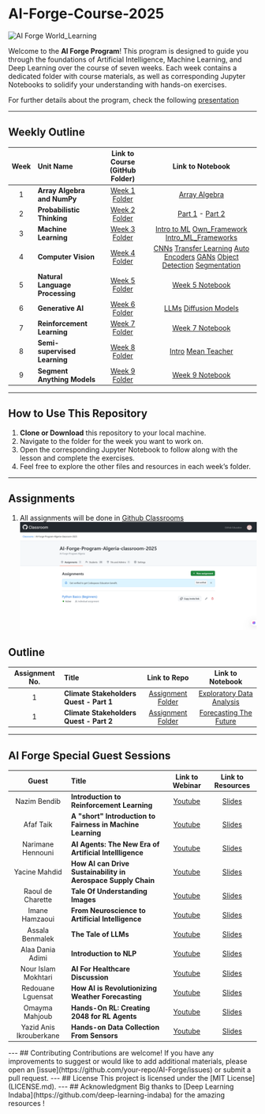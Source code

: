# AI-Forge-Course-2025

![AI Forge World_Learning](https://www.worldlearning.org/wp-content/themes/worldlearning/assets/images/WL-post-default-image.png)

Welcome to the **AI Forge Program**! This program is designed to guide you through the foundations of Artificial Intelligence, Machine Learning, and Deep Learning over the course of seven weeks. Each week contains a dedicated folder with course materials, as well as corresponding Jupyter Notebooks to solidify your understanding with hands-on exercises.

For further details about the program, check the following [presentation](https://docs.google.com/presentation/d/1k9uvUfqTMalT8j9SnzeksyGvld_eqSPvc23mf_nkapc/edit#slide=id.p)

---

## Weekly Outline

| Week | Unit Name                              | Link to Course (GitHub Folder)                                    | Link to Notebook                                                     |
|:----:|:---------------------------------------|:------------------------------------------------------------------:|:---------------------------------------------------------------------:|
|  1   | **Array Algebra and NumPy**            | [Week 1 Folder](1_courses/2_advanced_track/1_array_algebra/) | [Array Algebra](1_courses/2_advanced_track/1_array_algebra/array_algebra.ipynb) |
|  2   | **Probabilistic Thinking**      | [Week 2 Folder](https://github.com/AI-Forge-Program-Algeria/AI-Forge-Course-2025/tree/main/1_courses/2_advanced_track/2_probabilistic_thinking) | [Part 1](https://github.com/AI-Forge-Program-Algeria/AI-Forge-Course-2025/blob/main/1_courses/2_advanced_track/2_probabilistic_thinking/01_Probabilistic_Thinking_and_Programming_Part1.ipynb) - [Part 2](https://github.com/AI-Forge-Program-Algeria/AI-Forge-Course-2025/blob/main/1_courses/2_advanced_track/2_probabilistic_thinking/02_Probabilistic_Thinking_and_Programming_Part2.ipynb) |
|  3   | **Machine Learning**  | [Week 3 Folder](https://github.com/AI-Forge-Program-Algeria/AI-Forge-Course-2025/tree/main/1_courses/2_advanced_track/Intro_ml) | [Intro to ML](https://github.com/AI-Forge-Program-Algeria/AI-Forge-Course-2025/blob/main/1_courses/2_advanced_track/Intro_ml/1_Introduction_to_ML.ipynb) [Own_Framework](https://github.com/AI-Forge-Program-Algeria/AI-Forge-Course-2025/blob/main/1_courses/2_advanced_track/4_Frameworks/OwnFramework.ipynb) [Intro_ML_Frameworks](https://github.com/AI-Forge-Program-Algeria/AI-Forge-Course-2025/blob/main/1_courses/2_advanced_track/4_Frameworks/Intro-ML-Frameworks.pdf) |
|  4   | **Computer Vision**                    | [Week 4 Folder](https://github.com/your-repo/AI-Forge/tree/main/Week4) | [CNNs]() [Transfer Learning]() [Auto Encoders]() [GANs]() [Object Detection]() [Segmentation]() |
|  5   | **Natural Language Processing**                      | [Week 5 Folder](https://github.com/your-repo/AI-Forge/tree/main/Week5) | [Week 5 Notebook](https://github.com/your-repo/AI-Forge/blob/main/Week5/Week5_Notebook.ipynb) |
|  6   | **Generative AI**                    | [Week 6 Folder](https://github.com/your-repo/AI-Forge/tree/main/Week6) | [LLMs]() [Diffusion Models]() |
|  7   | **Reinforcement Learning**            | [Week 7 Folder](https://github.com/your-repo/AI-Forge/tree/main/Week7) | [Week 7 Notebook](https://github.com/your-repo/AI-Forge/blob/main/Week7/Week7_Notebook.ipynb) |
|  8   | **Semi-supervised Learning**            | [Week 8 Folder](https://github.com/your-repo/AI-Forge/tree/main/Week7) | [Intro]() [Mean Teacher]() |
|  9   | **Segment Anything Models**            | [Week 9 Folder](https://github.com/your-repo/AI-Forge/tree/main/Week7) | [Week 9 Notebook](https://github.com/your-repo/AI-Forge/blob/main/Week7/Week7_Notebook.ipynb) |

---

## How to Use This Repository

1. **Clone or Download** this repository to your local machine.
2. Navigate to the folder for the week you want to work on.
3. Open the corresponding Jupyter Notebook to follow along with the lesson and complete the exercises.
4. Feel free to explore the other files and resources in each week’s folder.

---

## Assignments

1. All assignments will be done in [Github Classrooms](https://classroom.github.com/classrooms)
![Github_classrooms_assignment_example](assets/github_classrooms.png)

## Outline

| Assignment No. | Title                              | Link to Repo                                    | Link to Notebook                                                     |
|:----:|:---------------------------------------|:------------------------------------------------------------------:|:---------------------------------------------------------------------:|
|  1   | **Climate Stakeholders Quest - Part 1**            | [Assignment Folder](https://github.com/AI-Forge-Program-Algeria/exploratory-data-analysis-assignment) | [Exploratory Data Analysis](https://github.com/AI-Forge-Program-Algeria/exploratory-data-analysis-assignment/blob/main/assignmnent_1_eda.ipynb) |
|  1   | **Climate Stakeholders Quest - Part 2**            | [Assignment Folder]() | [Forecasting The Future]() |


---

## AI Forge Special Guest Sessions

| Guest | Title                              | Link to Webinar                                    | Link to Resources                                                     |
|:----:|:---------------------------------------|:------------------------------------------------------------------:|:---------------------------------------------------------------------:|
|  Nazim Bendib   | **Introduction to Reinforcement Learning**            | [Youtube]() | [Slides](https://www.youtube.com/watch?v=9XJZ8751q5k) |
|  Afaf Taik   | **A "short" Introduction to Fairness in Machine Learning**            | [Youtube](https://youtu.be/Ah3jMdlb6LM) | [Slides]() |
|  Narimane Hennouni   | **AI Agents: The New Era of Artificial Intellligence**            | [Youtube](https://youtu.be/haeMu5dxCBM) | [Slides]() |
|  Yacine Mahdid   | **How AI can Drive Sustainability in Aerospace Supply Chain**            | [Youtube](https://youtu.be/Q6sXM2mkEM0) | [Slides]() |
|  Raoul de Charette   | **Tale Of Understanding Images**            | [Youtube](https://youtu.be/_Gmnd972YOM) | [Slides]() |
|  Imane Hamzaoui   | **From Neuroscience to Artificial Intelligence**            | [Youtube]() | [Slides]() |
|  Assala Benmalek   | **The Tale of LLMs**            | [Youtube]() | [Slides]() |
|  Alaa Dania Adimi   | **Introduction to NLP**            | [Youtube]() | [Slides]() |
|  Nour Islam Mokhtari   | **AI For Healthcare Discussion**            | [Youtube]() | [Slides]() |
|  Redouane Lguensat   | **How AI is Revolutionizing Weather Forecasting**            | [Youtube]() | [Slides]() |
|  Omayma Mahjoub   | **Hands-On RL: Creating 2048 for RL Agents**            | [Youtube]() | [Slides]() |
|  Yazid Anis Ikrouberkane   | **Hands-on Data Collection From Sensors**            | [Youtube]() | [Slides]() |
<!--

|  Girmaw Abebe Tadesse   | **AI Applications for African Challenges**            | [Youtube]() | [Slides]() |
|  Dr Khalil Mrini   | **Introduction to Large Language Models**            | [Youtube]() | [Slides]() |
|  Hachem Betrouni   | **AI Product Deployment**            | [Youtube]() | [Slides]() |
|  Khayra Lakhdari   | **Introduction to Multimodal AI**            | [Youtube]() | [Slides]() |
|  Zoheir Bessai   | **Introduction to SearcH Algorithms**            | [Youtube]() | [Slides]() |
|  Nouhaila Innan - Walid Al maouaki - Yousra Farhani   | **AI and Quantum Computing Panel Discussion**            | [Youtube]() | [Slides]() |

--!>






---

## Contributing

Contributions are welcome! If you have any improvements to suggest or would like to add additional materials, please open an [issue](https://github.com/your-repo/AI-Forge/issues) or submit a pull request.

---

## License

This project is licensed under the [MIT License](LICENSE.md).

---
## Acknowledgment

Big thanks to [Deep Learning Indaba](https://github.com/deep-learning-indaba) for the amazing resources !


